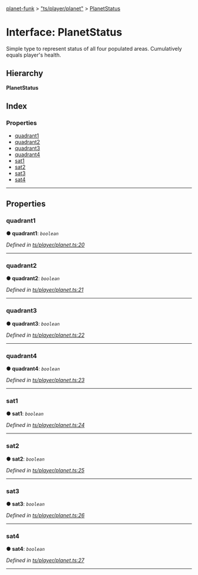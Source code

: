 [planet-funk](../README.md) > ["ts/player/planet"](../modules/_ts_player_planet_.md) > [PlanetStatus](../interfaces/_ts_player_planet_.planetstatus.md)

# Interface: PlanetStatus

Simple type to represent status of all four populated areas. Cumulatively equals player's health.

## Hierarchy

**PlanetStatus**

## Index

### Properties

* [quadrant1](_ts_player_planet_.planetstatus.md#quadrant1)
* [quadrant2](_ts_player_planet_.planetstatus.md#quadrant2)
* [quadrant3](_ts_player_planet_.planetstatus.md#quadrant3)
* [quadrant4](_ts_player_planet_.planetstatus.md#quadrant4)
* [sat1](_ts_player_planet_.planetstatus.md#sat1)
* [sat2](_ts_player_planet_.planetstatus.md#sat2)
* [sat3](_ts_player_planet_.planetstatus.md#sat3)
* [sat4](_ts_player_planet_.planetstatus.md#sat4)

---

## Properties

<a id="quadrant1"></a>

###  quadrant1

**● quadrant1**: *`boolean`*

*Defined in [ts/player/planet.ts:20](https://github.com/WilliamRADFunk/planet-funk/blob/e35624a/src/ts/player/planet.ts#L20)*

___
<a id="quadrant2"></a>

###  quadrant2

**● quadrant2**: *`boolean`*

*Defined in [ts/player/planet.ts:21](https://github.com/WilliamRADFunk/planet-funk/blob/e35624a/src/ts/player/planet.ts#L21)*

___
<a id="quadrant3"></a>

###  quadrant3

**● quadrant3**: *`boolean`*

*Defined in [ts/player/planet.ts:22](https://github.com/WilliamRADFunk/planet-funk/blob/e35624a/src/ts/player/planet.ts#L22)*

___
<a id="quadrant4"></a>

###  quadrant4

**● quadrant4**: *`boolean`*

*Defined in [ts/player/planet.ts:23](https://github.com/WilliamRADFunk/planet-funk/blob/e35624a/src/ts/player/planet.ts#L23)*

___
<a id="sat1"></a>

###  sat1

**● sat1**: *`boolean`*

*Defined in [ts/player/planet.ts:24](https://github.com/WilliamRADFunk/planet-funk/blob/e35624a/src/ts/player/planet.ts#L24)*

___
<a id="sat2"></a>

###  sat2

**● sat2**: *`boolean`*

*Defined in [ts/player/planet.ts:25](https://github.com/WilliamRADFunk/planet-funk/blob/e35624a/src/ts/player/planet.ts#L25)*

___
<a id="sat3"></a>

###  sat3

**● sat3**: *`boolean`*

*Defined in [ts/player/planet.ts:26](https://github.com/WilliamRADFunk/planet-funk/blob/e35624a/src/ts/player/planet.ts#L26)*

___
<a id="sat4"></a>

###  sat4

**● sat4**: *`boolean`*

*Defined in [ts/player/planet.ts:27](https://github.com/WilliamRADFunk/planet-funk/blob/e35624a/src/ts/player/planet.ts#L27)*

___

